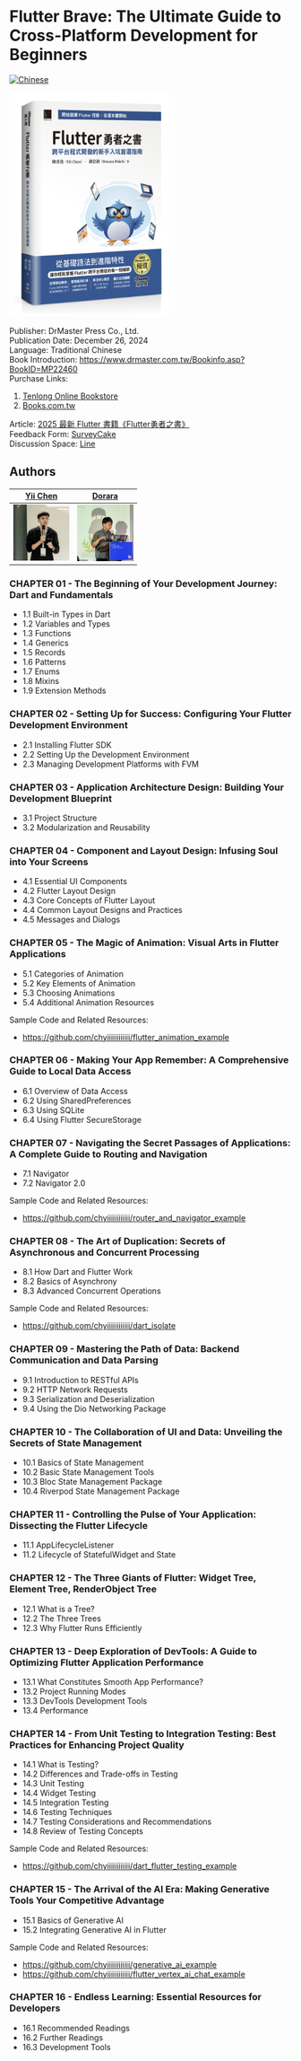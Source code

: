 # Flutter Brave: The Ultimate Guide to Cross-Platform Development for Beginners

[![Chinese](https://img.shields.io/badge/README-%E4%B8%AD%E6%96%87-blue)](README.md)

<img src='./images/cover.png' height="400px">

Publisher: DrMaster Press Co., Ltd. </br>
Publication Date: December 26, 2024 </br>
Language: Traditional Chinese </br>
Book Introduction: https://www.drmaster.com.tw/Bookinfo.asp?BookID=MP22460 </br>
Purchase Links:
1. [Tenlong Online Bookstore](https://www.tenlong.com.tw/products/9786264140355)
2. [Books.com.tw](https://www.books.com.tw/products/0011008795)

Article: [2025 最新 Flutter 書籍《Flutter勇者之書》](https://medium.com/@yiichenhi/2025-最新-flutter-書籍-flutter勇者之書-ef2c008f1391)  </br>
Feedback Form: [SurveyCake](https://www.surveycake.com/s/8MobP)  </br>
Discussion Space: [Line](https://line.me/ti/g2/2kZFJPIEPmPj0DOs2JhDGaZL47Y7FLJxhcYNXQ)  

## Authors

[Yii Chen](https://github.com/chyiiiiiiiiiiii)           | [Dorara]()
:-------------------------:|:-------------------------:|
<img src="./images/yii.jpg" width=100 />  |  <img src="./images/dorara.jpg" width=100 />


### CHAPTER 01 - The Beginning of Your Development Journey: Dart and Fundamentals

- 1.1 Built-in Types in Dart
- 1.2 Variables and Types
- 1.3 Functions
- 1.4 Generics
- 1.5 Records
- 1.6 Patterns
- 1.7 Enums
- 1.8 Mixins
- 1.9 Extension Methods

### CHAPTER 02 - Setting Up for Success: Configuring Your Flutter Development Environment

- 2.1 Installing Flutter SDK
- 2.2 Setting Up the Development Environment
- 2.3 Managing Development Platforms with FVM

### CHAPTER 03 - Application Architecture Design: Building Your Development Blueprint

- 3.1 Project Structure
- 3.2 Modularization and Reusability

### CHAPTER 04 - Component and Layout Design: Infusing Soul into Your Screens

- 4.1 Essential UI Components
- 4.2 Flutter Layout Design
- 4.3 Core Concepts of Flutter Layout
- 4.4 Common Layout Designs and Practices
- 4.5 Messages and Dialogs

### CHAPTER 05 - The Magic of Animation: Visual Arts in Flutter Applications

- 5.1 Categories of Animation
- 5.2 Key Elements of Animation
- 5.3 Choosing Animations
- 5.4 Additional Animation Resources

Sample Code and Related Resources:
- https://github.com/chyiiiiiiiiiiii/flutter_animation_example

### CHAPTER 06 - Making Your App Remember: A Comprehensive Guide to Local Data Access

- 6.1 Overview of Data Access
- 6.2 Using SharedPreferences
- 6.3 Using SQLite
- 6.4 Using Flutter SecureStorage

### CHAPTER 07 - Navigating the Secret Passages of Applications: A Complete Guide to Routing and Navigation
- 7.1 Navigator
- 7.2 Navigator 2.0

Sample Code and Related Resources:
- https://github.com/chyiiiiiiiiiiii/router_and_navigator_example

### CHAPTER 08 - The Art of Duplication: Secrets of Asynchronous and Concurrent Processing
- 8.1 How Dart and Flutter Work
- 8.2 Basics of Asynchrony
- 8.3 Advanced Concurrent Operations

Sample Code and Related Resources:
- https://github.com/chyiiiiiiiiiiii/dart_isolate

### CHAPTER 09 - Mastering the Path of Data: Backend Communication and Data Parsing

- 9.1 Introduction to RESTful APIs
- 9.2 HTTP Network Requests
- 9.3 Serialization and Deserialization
- 9.4 Using the Dio Networking Package

### CHAPTER 10 - The Collaboration of UI and Data: Unveiling the Secrets of State Management

- 10.1 Basics of State Management
- 10.2 Basic State Management Tools
- 10.3 Bloc State Management Package
- 10.4 Riverpod State Management Package

### CHAPTER 11 - Controlling the Pulse of Your Application: Dissecting the Flutter Lifecycle

- 11.1 AppLifecycleListener
- 11.2 Lifecycle of StatefulWidget and State

### CHAPTER 12 - The Three Giants of Flutter: Widget Tree, Element Tree, RenderObject Tree

- 12.1 What is a Tree?
- 12.2 The Three Trees
- 12.3 Why Flutter Runs Efficiently

### CHAPTER 13 - Deep Exploration of DevTools: A Guide to Optimizing Flutter Application Performance

- 13.1 What Constitutes Smooth App Performance?
- 13.2 Project Running Modes
- 13.3 DevTools Development Tools
- 13.4 Performance

### CHAPTER 14 - From Unit Testing to Integration Testing: Best Practices for Enhancing Project Quality

- 14.1 What is Testing?
- 14.2 Differences and Trade-offs in Testing
- 14.3 Unit Testing
- 14.4 Widget Testing
- 14.5 Integration Testing
- 14.6 Testing Techniques
- 14.7 Testing Considerations and Recommendations
- 14.8 Review of Testing Concepts

Sample Code and Related Resources:
- https://github.com/chyiiiiiiiiiiii/dart_flutter_testing_example

### CHAPTER 15 - The Arrival of the AI Era: Making Generative Tools Your Competitive Advantage

- 15.1 Basics of Generative AI
- 15.2 Integrating Generative AI in Flutter

Sample Code and Related Resources:
- https://github.com/chyiiiiiiiiiiii/generative_ai_example
- https://github.com/chyiiiiiiiiiiii/flutter_vertex_ai_chat_example

### CHAPTER 16 - Endless Learning: Essential Resources for Developers

- 16.1 Recommended Readings
- 16.2 Further Readings
- 16.3 Development Tools
